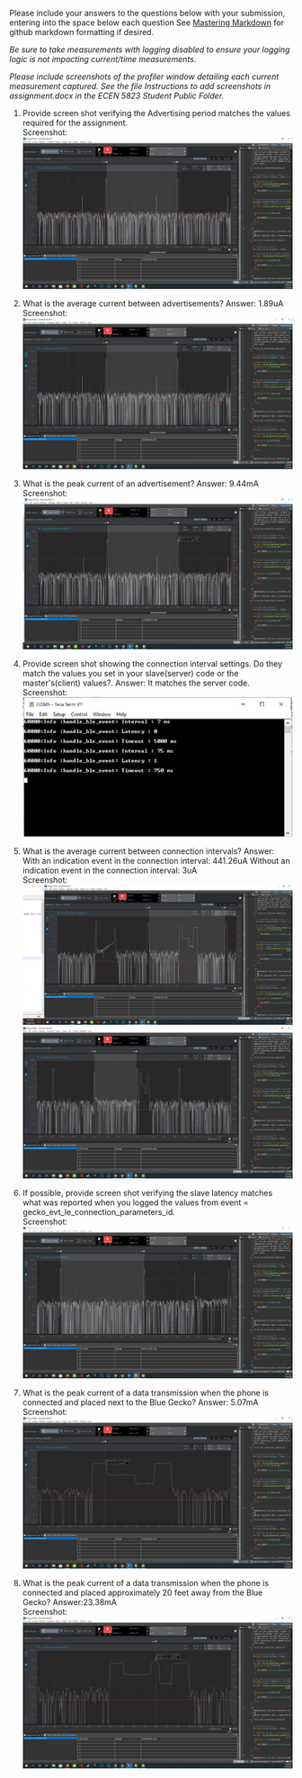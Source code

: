 Please include your answers to the questions below with your submission, entering into the space below each question
See [Mastering Markdown](https://guides.github.com/features/mastering-markdown/) for github markdown formatting if desired.

*Be sure to take measurements with logging disabled to ensure your logging logic is not impacting current/time measurements.*

*Please include screenshots of the profiler window detailing each current measurement captured.  See the file Instructions to add screenshots in assignment.docx in the ECEN 5823 Student Public Folder.*

1. Provide screen shot verifying the Advertising period matches the values required for the assignment.
   <br>Screenshot:  
   ![advertising_period](Assignment5/ss_question1.JPG)  

2. What is the average current between advertisements?
   Answer: 1.89uA
   <br>Screenshot:  
   ![avg_current_between_advertisements](Assignment5/ss_question1.JPG)  

3. What is the peak current of an advertisement? 
   Answer: 9.44mA
   <br>Screenshot:  
   ![peak_current_of_advertisement](Assignment5/ss_question3.JPG)  

4. Provide screen shot showing the connection interval settings. Do they match the values you set in your slave(server) code or the master's(client) values?.
	Answer: It matches the server code.
   <br>Screenshot: 
   ![connection_interval](Assignment5/ss_question4.JPG)  

5. What is the average current between connection intervals?
   Answer: With an indication event in the connection interval: 441.26uA
		   Without an indication event in the connection interval: 3uA
   <br>Screenshot:  
   ![avg_current_between_connection_intervals](Assignment5/ss_question5_2.JPG)  
   ![avg_current_between_connection_intervals1](Assignment5/ss_question5_1.JPG) 

6. If possible, provide screen shot verifying the slave latency matches what was reported when you logged the values from event = gecko_evt_le_connection_parameters_id. 
   <br>Screenshot:  
   ![slave_latency](Assignment5/ss_question6.JPG)  

7. What is the peak current of a data transmission when the phone is connected and placed next to the Blue Gecko? 
   Answer: 5.07mA
   <br>Screenshot:  
   ![peak_current_phone_next_to](Assignment5/ss_question7.JPG)  
   
8. What is the peak current of a data transmission when the phone is connected and placed approximately 20 feet away from the Blue Gecko? 
   Answer:23.38mA
   <br>Screenshot:  
   ![peak_current_phone_20ft_away](Assignment5/ss_question8.JPG)  
   